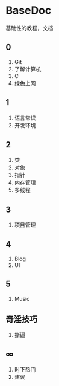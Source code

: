 # BaseDoc

基础性的教程，文档

## 0

1. Git
2. 了解计算机
3. C
4. 绿色上网

## 1

1. 语言常识
2. 开发环境

## 2

1. 类
2. 对象
3. 指针
4. 内存管理
5. 多线程

## 3

1. 项目管理

## 4

1. Blog
2. UI

## 5

1. Music

## 奇淫技巧

1. 撕逼

## ∞

1. 时下热门
2. 建议